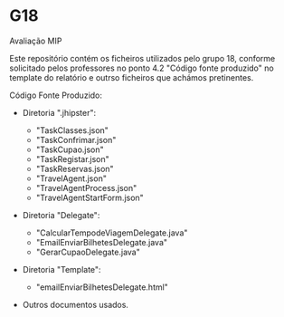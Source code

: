 # G18
Avaliação MIP




Este repositório contém os ficheiros utilizados pelo grupo 18, conforme solicitado pelos professores no ponto 4.2 "Código fonte produzido" no template do relatório e outrso ficheiros que achámos pretinentes.

Código Fonte Produzido:
* Diretoria ".jhipster":
  - "TaskClasses.json"
  - "TaskConfrimar.json"
  - "TaskCupao.json"
  - "TaskRegistar.json"
  - "TaskReservas.json"
  - "TravelAgent.json"
  - "TravelAgentProcess.json"
  - "TravelAgentStartForm.json"

* Diretoria "Delegate":
  - "CalcularTempodeViagemDelegate.java"
  - "EmailEnviarBilhetesDelegate.java"
  - "GerarCupaoDelegate.java"

* Diretoria "Template":
  - "emailEnviarBilhetesDelegate.html"


* Outros documentos usados.
